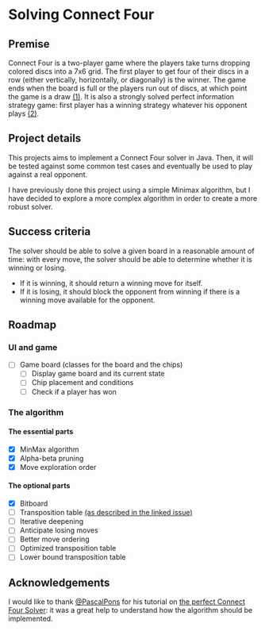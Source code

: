 # Solving Connect Four

## Premise

Connect Four is a two-player game where the players take turns dropping colored discs into a 7x6 grid. The first player to get four of their discs in a row (either vertically, horizontally, or diagonally) is the winner. The game ends when the board is full or the players run out of discs, at which point the game is a draw [(1)](https://en.wikipedia.org/wiki/Connect_Four#Gameplay). It is also a strongly solved perfect information strategy game: first player has a winning strategy whatever his opponent plays [(2)](https://en.wikipedia.org/wiki/Connect_Four#Mathematical_solution).

## Project details

This projects aims to implement a Connect Four solver in Java. Then, it will be tested against some common test cases and eventually be used to play against a real opponent.

I have previously done this project using a simple Minimax algorithm, but I have decided to explore a more complex algorithm in order to create a more robust solver.

## Success criteria

The solver should be able to solve a given board in a reasonable amount of time: with every move, the solver should be able to determine whether it is winning or losing.

- If it is winning, it should return a winning move for itself.
- If it is losing, it should block the opponent from winning if there is a winning move available for the opponent.

## Roadmap

### UI and game

- [ ] Game board (classes for the board and the chips)
  - [ ] Display game board and its current state
  - [ ] Chip placement and conditions
  - [ ] Check if a player has won

### The algorithm

#### The essential parts

- [X] MinMax algorithm
- [X] Alpha-beta pruning
- [X] Move exploration order

#### The optional parts

- [X] Bitboard
- [ ] Transposition table [(as described in the linked issue)](https://github.com/cytronicoder/connect-four/issues/2)
- [ ] Iterative deepening
- [ ] Anticipate losing moves
- [ ] Better move ordering
- [ ] Optimized transposition table
- [ ] Lower bound transposition table

## Acknowledgements

I would like to thank [@PascalPons](https://github.com/PascalPons) for his tutorial on [the perfect Connect Four Solver](https://blog.gamesolver.org/): it was a great help to understand how the algorithm should be implemented.
